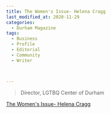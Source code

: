 ```yaml
---
title: The Women's Issue- Helena Cragg
last_modified_at: 2020-11-29
categories:
  - Durham Magazine
tags:
  - Business
  - Profile
  - Editorial 
  - Community
  - Writer



---
```


> Director, LGTBQ Center of Durham

[The Women's Issue- Helena Cragg](https://issuu.com/shannonmedia/docs/dma17_issuu/64)
